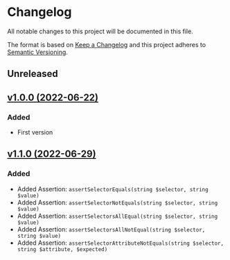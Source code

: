 # Changelog

All notable changes to this project will be documented in this file.

The format is based on [Keep a Changelog](http://keepachangelog.com/)
and this project adheres to [Semantic Versioning](http://semver.org/).

## Unreleased

## [v1.0.0 (2022-06-22)](https://github.com/QuadraEcommerce/pest-plugin-selectors)

### Added

- First version

## [v1.1.0 (2022-06-29)](https://github.com/QuadraEcommerce/pest-plugin-selectors)

### Added

- Added Assertion: `assertSelectorEquals(string $selector, string $value)`
- Added Assertion: `assertSelectorNotEquals(string $selector, string $value)`
- Added Assertion: `assertSelectorsAllEqual(string $selector, string $value)`
- Added Assertion: `assertSelectorsAllNotEqual(string $selector, string $value)`
- Added Assertion: `assertSelectorAttributeNotEquals(string $selector, string $attribute, $expected)`

